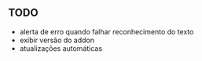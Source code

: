 TODO
----

* alerta de erro quando falhar reconhecimento do texto
* exibir versão do addon
* atualizações automáticas
